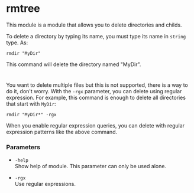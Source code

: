 # rmtree

This module is a module that allows you to delete directories and childs.

To delete a directory by typing its name, you must type its name in ``string`` type. As:
```
rmdir "MyDir"
```
This command will delete the directory named "MyDir".
#
You want to delete multiple files but this is not supported, there is a way to do it, don't worry. With the ``-rgx`` parameter, you can delete using regular expression. For example, this command is enough to delete all directories that start with ``MyDir``:
```
rmdir "MyDir*" -rgx
```
When you enable regular expression queries, you can delete with regular expression patterns like the above command.

### Parameters

+ ``-help``<br>
    Show help of module. This parameter can only be used alone.

+ ``-rgx``<br>
    Use regular expressions.
    